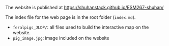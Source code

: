 The website is published at https://shuhanstack.github.io/ESM267-shuhan/

The index file for the web page is in the root folder (`index.md`). 

- `feralpigs_JLDP/`: all files used to build the interactive map on the website.
- `pig_image.jpg`:  image included on the website

